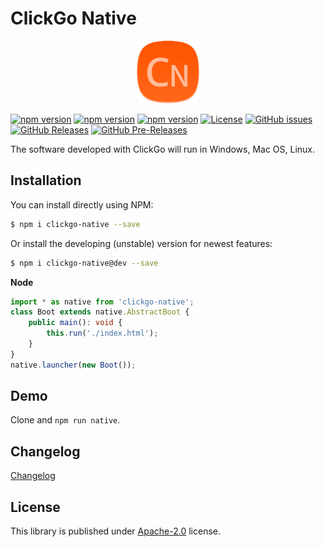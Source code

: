 # ClickGo Native

<p align="center"><img src="dist/icon.png" width="100" height="100" alt="ClickGo Native"></p>

[![npm version](https://img.shields.io/npm/v/clickgo-native.svg?colorB=brightgreen)](https://www.npmjs.com/package/clickgo-native "Stable Version")
[![npm version](https://img.shields.io/npm/v/clickgo-native/dev.svg)](https://www.npmjs.com/package/clickgo-native "Development Version")
[![npm version](https://img.shields.io/npm/v/clickgo-native/beta.svg)](https://www.npmjs.com/package/clickgo-native "Beta Version")
[![License](https://img.shields.io/github/license/maiyun/clickgo-native.svg)](https://github.com/maiyun/clickgo-native/blob/master/LICENSE)
[![GitHub issues](https://img.shields.io/github/issues/maiyun/clickgo-native.svg)](https://github.com/maiyun/clickgo-native/issues)
[![GitHub Releases](https://img.shields.io/github/release/maiyun/clickgo-native.svg)](https://github.com/maiyun/clickgo-native/releases "Stable Release")
[![GitHub Pre-Releases](https://img.shields.io/github/release/maiyun/clickgo-native/all.svg)](https://github.com/maiyun/clickgo-native/releases "Pre-Release")

The software developed with ClickGo will run in Windows, Mac OS, Linux.

## Installation

You can install directly using NPM:

```sh
$ npm i clickgo-native --save
```

Or install the developing (unstable) version for newest features:

```sh
$ npm i clickgo-native@dev --save
```

**Node**

```typescript
import * as native from 'clickgo-native';
class Boot extends native.AbstractBoot {
    public main(): void {
        this.run('./index.html');
    }
}
native.launcher(new Boot());
```

## Demo

Clone and `npm run native`.

## Changelog

[Changelog](doc/CHANGELOG.md)

## License

This library is published under [Apache-2.0](./LICENSE) license.